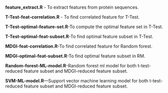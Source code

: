 **feature_extract.R** - To extract features from protein sequences. 

**T-Test-feat-correlation.R** - To find correlated feature for T-Test.

**T-Test-optimal-feature-set.R**-To compute the optimal feature set in T-Test.

**T-Test-optimal-feat-subset.R**-To find optimal feature subset in T-Test.

**MDGI-feat-correlation.R**-To find correlated feature for Random forest.

**MDGI-optimal-feat-subset.R**-To find optimal feature subset in RM.

**Random-forest-ML-model.R**-Random forest ml model for both t-test-reduced feature subset and  MDGI-reduced feature subset.

**SVM-ML-model.R**—Support vector machine learning model for both t-test-reduced feature subset and  MDGI-reduced feature subset.
